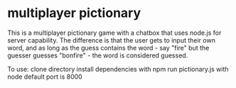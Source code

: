 # multiplayer pictionary

This is a multiplayer pictionary game with a chatbox that uses node.js for server capability. The difference is that the user gets to input their own word, and as long as the guess contains the word - say "fire" but the guesser guesses "bonfire" - the word is considered guessed.

To use:
clone directory
install dependencies with npm
run pictionary.js with node
default port is 8000
